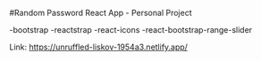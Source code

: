 #Random Password React App - Personal Project

-bootstrap -reactstrap -react-icons -react-bootstrap-range-slider

Link: https://unruffled-liskov-1954a3.netlify.app/